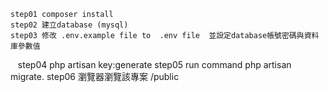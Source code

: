     step01 composer install
    step02 建立database (mysql) 
    step03 修改 .env.example file to  .env file  並設定database帳號密碼與資料庫參數值
    step04 php artisan key:generate 
    step05 run command php artisan migrate.
    step06 瀏覽器瀏覽該專案 /public
